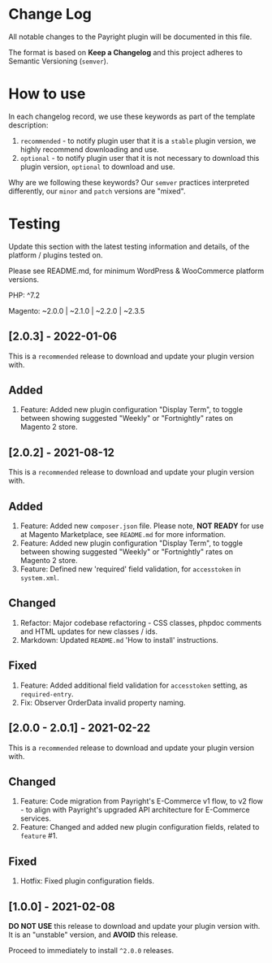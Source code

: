 # Change Log
All notable changes to the Payright plugin will be documented in this file.

The format is based on **Keep a Changelog** and this project adheres to Semantic Versioning (`semver`).

# How to use
In each changelog record, we use these keywords as part of the template description:
1. `recommended` - to notify plugin user that it is a `stable` plugin version, we highly recommend downloading and use.
2. `optional` - to notify plugin user that it is not necessary to download this plugin version, `optional` to download and use.

Why are we following these keywords? Our `semver` practices interpreted differently, our `minor` and `patch` versions are "mixed".

# Testing
Update this section with the latest testing information and details, of the platform / plugins tested on.

Please see README.md, for minimum WordPress & WooCommerce platform versions.

<p>PHP: ^7.2</p>
<p>Magento: ~2.0.0 | ~2.1.0 | ~2.2.0 | ~2.3.5</p>

## [2.0.3] - 2022-01-06
This is a `recommended` release to download and update your plugin version with.

## Added
1. Feature: Added new plugin configuration "Display Term", to toggle between showing suggested "Weekly" or "Fortnightly" rates on Magento 2 store.

## [2.0.2] - 2021-08-12
This is a `recommended` release to download and update your plugin version with.

## Added
1. Feature: Added new `composer.json` file. Please note, **NOT READY** for use at Magento Marketplace, see `README.md` for more information.
2. Feature: Added new plugin configuration "Display Term", to toggle between showing suggested "Weekly" or "Fortnightly" rates on Magento 2 store.
3. Feature: Defined new 'required' field validation, for `accesstoken` in `system.xml`.
## Changed
1. Refactor: Major codebase refactoring - CSS classes, phpdoc comments and HTML updates for new classes / ids.
2. Markdown: Updated `README.md` 'How to install' instructions.
## Fixed
1. Feature: Added additional field validation for `accesstoken` setting, as `required-entry`.
2. Fix: Observer OrderData invalid property naming.

## [2.0.0 - 2.0.1] - 2021-02-22
This is a `recommended` release to download and update your plugin version with.

## Changed
1. Feature: Code migration from Payright's E-Commerce v1 flow, to v2 flow - to align with Payright's upgraded API architecture for E-Commerce services.
2. Feature: Changed and added new plugin configuration fields, related to `feature` #1.
## Fixed
1. Hotfix: Fixed plugin configuration fields.

## [1.0.0] - 2021-02-08
**DO NOT USE** this release to download and update your plugin version with. It is an "unstable" version, 
and **AVOID** this release.

Proceed to immediately to install `^2.0.0` releases.